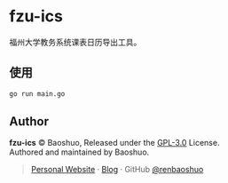 # fzu-ics

福州大学教务系统课表日历导出工具。

## 使用

```bash
go run main.go
```

## Author

**fzu-ics** © Baoshuo, Released under the [GPL-3.0](./LICENSE) License.<br>
Authored and maintained by Baoshuo.

> [Personal Website](https://baoshuo.ren) · [Blog](https://blog.baoshuo.ren) · GitHub [@renbaoshuo](https://github.com/renbaoshuo)
